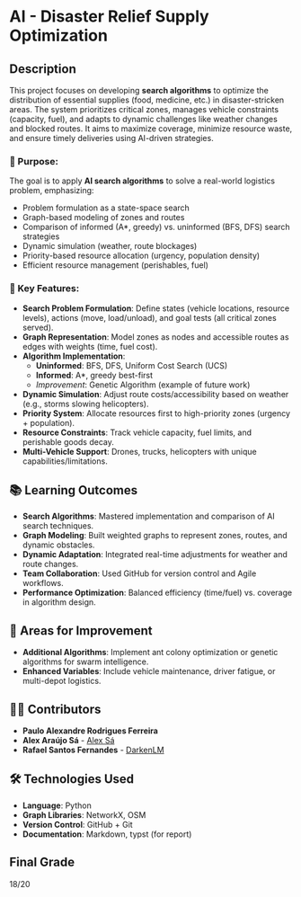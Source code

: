 # AI - Disaster Relief Supply Optimization

## Description  
This project focuses on developing **search algorithms** to optimize the distribution of essential supplies (food, medicine, etc.) in disaster-stricken areas. The system prioritizes critical zones, manages vehicle constraints (capacity, fuel), and adapts to dynamic challenges like weather changes and blocked routes. It aims to maximize coverage, minimize resource waste, and ensure timely deliveries using AI-driven strategies.

### 🎯 Purpose:  
The goal is to apply **AI search algorithms** to solve a real-world logistics problem, emphasizing:  
- Problem formulation as a state-space search  
- Graph-based modeling of zones and routes  
- Comparison of informed (A*, greedy) vs. uninformed (BFS, DFS) search strategies  
- Dynamic simulation (weather, route blockages)  
- Priority-based resource allocation (urgency, population density)  
- Efficient resource management (perishables, fuel)  

### 🚀 Key Features:  
- **Search Problem Formulation**: Define states (vehicle locations, resource levels), actions (move, load/unload), and goal tests (all critical zones served).  
- **Graph Representation**: Model zones as nodes and accessible routes as edges with weights (time, fuel cost).  
- **Algorithm Implementation**:  
  - **Uninformed**: BFS, DFS, Uniform Cost Search (UCS)  
  - **Informed**: A*, greedy best-first  
  - *Improvement*: Genetic Algorithm (example of future work)  
- **Dynamic Simulation**: Adjust route costs/accessibility based on weather (e.g., storms slowing helicopters).  
- **Priority System**: Allocate resources first to high-priority zones (urgency + population).  
- **Resource Constraints**: Track vehicle capacity, fuel limits, and perishable goods decay.  
- **Multi-Vehicle Support**: Drones, trucks, helicopters with unique capabilities/limitations.  

## 📚 Learning Outcomes  
- **Search Algorithms**: Mastered implementation and comparison of AI search techniques.  
- **Graph Modeling**: Built weighted graphs to represent zones, routes, and dynamic obstacles.  
- **Dynamic Adaptation**: Integrated real-time adjustments for weather and route changes.  
- **Team Collaboration**: Used GitHub for version control and Agile workflows.
- **Performance Optimization**: Balanced efficiency (time/fuel) vs. coverage in algorithm design.  

## 🚧 Areas for Improvement  
- **Additional Algorithms**: Implement ant colony optimization or genetic algorithms for swarm intelligence.  
- **Enhanced Variables**: Include vehicle maintenance, driver fatigue, or multi-depot logistics.  

## 👨‍💻 Contributors
- **Paulo Alexandre Rodrigues Ferreira**
- **Alex Araújo Sá** - [Alex Sá](https://github.com/alexaraujosa)
- **Rafael Santos Fernandes** - [DarkenLM](https://github.com/DarkenLM)

## 🛠️ Technologies Used  
- **Language**: Python  
- **Graph Libraries**: NetworkX, OSM
- **Version Control**: GitHub + Git  
- **Documentation**: Markdown, typst (for report)  

## Final Grade

18/20